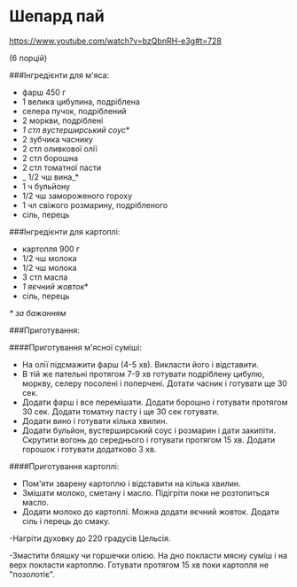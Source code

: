 # Шепард пай
https://www.youtube.com/watch?v=bzQbnRH-e3g#t=728

(6 порцій)

###Інгредієнти для м'яса:

- фарш 450 г
- 1 велика цибулина, подріблена
- селера пучок, подріблений
- 2 моркви, подріблені
- _1 стл вустерширський соус_*
- 2 зубчика часнику
- 2 стл оливкової олії
- 2 стл борошна
- 2 стл томатної пасти
- _ 1/2 чш вина_*
- 1 ч бульйону
- 1/2 чш замороженого гороху
- 1 чл свіжого розмарину, подрібленого
- сіль, перець

###Інгредієнти для картоплі:

- картопля 900 г
- 1/2 чш молока
- 1/2 чш молока
- 3 стл масла
- _1 яєчний жовток_*
- сіль, перець

_* за бажанням_

###Приготування:

####Приготування м'ясної суміші:
- На олії підсмажити фарш (4-5 хв). Викласти його і відставити.
- В тій же пательні протягом 7-9 хв готувати подріблену цибулю, моркву, селеру посолені і поперчені. Дотати часник і готувати ще 30 сек.
- Додати фарш і все перемішати. Додати борошно і готувати протягом 30 сек. Додати томатну пасту і ще 30 сек готувати.
- Додати вино і готувати кілька хвилин.
- Додати бульйон, вустерширський соус і розмарин і дати закипіти. Скрутити вогонь до середнього і готувати протягом 15 хв. Додати горошок і готувати додатково 3 хв.

 ####Приготування картоплі:
- Пом'яти зварену картоплю і відставити на кілька хвилин.
- Змішати молоко, сметану і масло. Підігріти поки не розтопиться масло.
- Додати молоко до картоплі. Можна додати яєчний жовток. Додати сіль і перець до смаку.

-Нагріти духовку до 220 градусів Цельсія.

-Змастити бляшку чи горшечки олією. На дно покласти мясну суміш і на верх покласти картоплю. Готувати протягом 15 хв поки картопля не "позолотіє".

